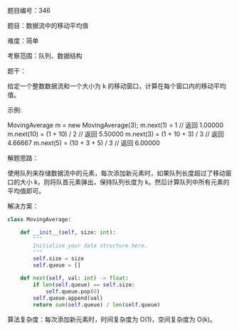 题目编号：346

题目：数据流中的移动平均值

难度：简单

考察范围：队列、数据结构

题干：

给定一个整数数据流和一个大小为 k 的移动窗口，计算在每个窗口内的移动平均值。

示例:

MovingAverage m = new MovingAverage(3);
m.next(1) = 1 // 返回 1.00000
m.next(10) = (1 + 10) / 2 // 返回 5.50000
m.next(3) = (1 + 10 + 3) / 3 // 返回 4.66667
m.next(5) = (10 + 3 + 5) / 3 // 返回 6.00000

解题思路：

使用队列来存储数据流中的元素，每次添加新元素时，如果队列长度超过了移动窗口的大小 k，则将队首元素弹出，保持队列长度为 k。然后计算队列中所有元素的平均值即可。

解决方案：

```python
class MovingAverage:

    def __init__(self, size: int):
        """
        Initialize your data structure here.
        """
        self.size = size
        self.queue = []

    def next(self, val: int) -> float:
        if len(self.queue) == self.size:
            self.queue.pop(0)
        self.queue.append(val)
        return sum(self.queue) / len(self.queue)
```

算法复杂度：每次添加新元素时，时间复杂度为 O(1)，空间复杂度为 O(k)。
